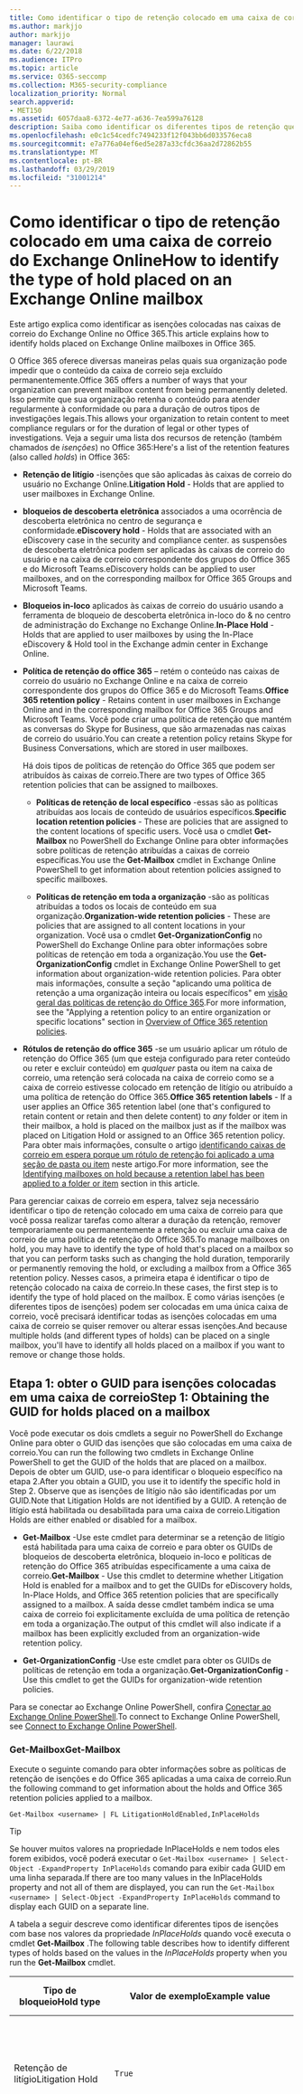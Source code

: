 ```yaml
---
title: Como identificar o tipo de retenção colocado em uma caixa de correio do Exchange Online
ms.author: markjjo
author: markjjo
manager: laurawi
ms.date: 6/22/2018
ms.audience: ITPro
ms.topic: article
ms.service: O365-seccomp
ms.collection: M365-security-compliance
localization_priority: Normal
search.appverid:
- MET150
ms.assetid: 6057daa8-6372-4e77-a636-7ea599a76128
description: Saiba como identificar os diferentes tipos de retenção que podem ser colocados em uma caixa de correio do Office 365. Esses tipos de isenções incluem retenção de litígio, bloqueios de descoberta eletrônica e políticas de retenção do Office 365. Você também pode determinar se um usuário foi excluído de uma política de retenção em toda a organização
ms.openlocfilehash: e0c1c54cedfc7494233f12f043bb6d033576eca8
ms.sourcegitcommit: e7a776a04ef6ed5e287a33cfdc36aa2d72862b55
ms.translationtype: MT
ms.contentlocale: pt-BR
ms.lasthandoff: 03/29/2019
ms.locfileid: "31001214"
---
```

# <a name="how-to-identify-the-type-of-hold-placed-on-an-exchange-online-mailbox"></a><span data-ttu-id="37159-105">Como identificar o tipo de retenção colocado em uma caixa de correio do Exchange Online</span><span class="sxs-lookup"><span data-stu-id="37159-105">How to identify the type of hold placed on an Exchange Online mailbox</span></span>

<span data-ttu-id="37159-106">Este artigo explica como identificar as isenções colocadas nas caixas de correio do Exchange Online no Office 365.</span><span class="sxs-lookup"><span data-stu-id="37159-106">This article explains how to identify holds placed on Exchange Online mailboxes in Office 365.</span></span>

<span data-ttu-id="37159-107">O Office 365 oferece diversas maneiras pelas quais sua organização pode impedir que o conteúdo da caixa de correio seja excluído permanentemente.</span><span class="sxs-lookup"><span data-stu-id="37159-107">Office 365 offers a number of ways that your organization can prevent mailbox content from being permanently deleted.</span></span> <span data-ttu-id="37159-108">Isso permite que sua organização retenha o conteúdo para atender regularmente à conformidade ou para a duração de outros tipos de investigações legais.</span><span class="sxs-lookup"><span data-stu-id="37159-108">This allows your organization to retain content to meet compliance regulars or for the duration of legal or other types of investigations.</span></span> <span data-ttu-id="37159-109">Veja a seguir uma lista dos recursos de retenção (também chamados de *isenções*) no Office 365:</span><span class="sxs-lookup"><span data-stu-id="37159-109">Here's a list of the retention features (also called *holds*) in Office 365:</span></span>

- <span data-ttu-id="37159-110">**Retenção de litígio** -isenções que são aplicadas às caixas de correio do usuário no Exchange Online.</span><span class="sxs-lookup"><span data-stu-id="37159-110">**Litigation Hold** - Holds that are applied to user mailboxes in Exchange Online.</span></span>

- <span data-ttu-id="37159-111">**bloqueios de descoberta eletrônica** associados a uma ocorrência de descoberta eletrônica no centro de segurança e conformidade.</span><span class="sxs-lookup"><span data-stu-id="37159-111">**eDiscovery hold** - Holds that are associated with an eDiscovery case in the security and compliance center.</span></span> <span data-ttu-id="37159-112">as suspensões de descoberta eletrônica podem ser aplicadas às caixas de correio do usuário e na caixa de correio correspondente dos grupos do Office 365 e do Microsoft Teams.</span><span class="sxs-lookup"><span data-stu-id="37159-112">eDiscovery holds can be applied to user mailboxes, and on the corresponding mailbox for Office 365 Groups and Microsoft Teams.</span></span>

- <span data-ttu-id="37159-113">**Bloqueios in-loco** aplicados às caixas de correio do usuário usando a ferramenta de bloqueio de descoberta eletrônica in-loco do & no centro de administração do Exchange no Exchange Online.</span><span class="sxs-lookup"><span data-stu-id="37159-113">**In-Place Hold** - Holds that are applied to user mailboxes by using the In-Place eDiscovery & Hold tool in the Exchange admin center in Exchange Online.</span></span>

- <span data-ttu-id="37159-114">**Política de retenção do office 365** – retém o conteúdo nas caixas de correio do usuário no Exchange Online e na caixa de correio correspondente dos grupos do Office 365 e do Microsoft Teams.</span><span class="sxs-lookup"><span data-stu-id="37159-114">**Office 365 retention policy** - Retains content in user mailboxes in Exchange Online and in the corresponding mailbox for Office 365 Groups and Microsoft Teams.</span></span> <span data-ttu-id="37159-115">Você pode criar uma política de retenção que mantém as conversas do Skype for Business, que são armazenadas nas caixas de correio do usuário.</span><span class="sxs-lookup"><span data-stu-id="37159-115">You can create a retention policy retains Skype for Business Conversations, which are stored in user mailboxes.</span></span>

  <span data-ttu-id="37159-116">Há dois tipos de políticas de retenção do Office 365 que podem ser atribuídos às caixas de correio.</span><span class="sxs-lookup"><span data-stu-id="37159-116">There are two types of Office 365 retention policies that can be assigned to mailboxes.</span></span>

    - <span data-ttu-id="37159-117">**Políticas de retenção de local específico** -essas são as políticas atribuídas aos locais de conteúdo de usuários específicos.</span><span class="sxs-lookup"><span data-stu-id="37159-117">**Specific location retention policies** - These are policies that are assigned to the content locations of specific users.</span></span> <span data-ttu-id="37159-118">Você usa o cmdlet **Get-Mailbox** no PowerShell do Exchange Online para obter informações sobre políticas de retenção atribuídas a caixas de correio específicas.</span><span class="sxs-lookup"><span data-stu-id="37159-118">You use the **Get-Mailbox** cmdlet in Exchange Online PowerShell to get information about retention policies assigned to specific mailboxes.</span></span>

    - <span data-ttu-id="37159-119">**Políticas de retenção em toda a organização** -são as políticas atribuídas a todos os locais de conteúdo em sua organização.</span><span class="sxs-lookup"><span data-stu-id="37159-119">**Organization-wide retention policies** - These are policies that are assigned to all content locations in your organization.</span></span> <span data-ttu-id="37159-120">Você usa o cmdlet **Get-OrganizationConfig** no PowerShell do Exchange Online para obter informações sobre políticas de retenção em toda a organização.</span><span class="sxs-lookup"><span data-stu-id="37159-120">You use the **Get-OrganizationConfig** cmdlet in Exchange Online PowerShell to get information about organization-wide retention policies.</span></span>
  <span data-ttu-id="37159-121">Para obter mais informações, consulte a seção "aplicando uma política de retenção a uma organização inteira ou locais específicos" em [visão geral das políticas de retenção do Office 365](retention-policies.md#applying-a-retention-policy-to-an-entire-organization-or-specific-locations).</span><span class="sxs-lookup"><span data-stu-id="37159-121">For more information, see the "Applying a retention policy to an entire organization or specific locations" section in [Overview of Office 365 retention policies](retention-policies.md#applying-a-retention-policy-to-an-entire-organization-or-specific-locations).</span></span>

- <span data-ttu-id="37159-122">**Rótulos de retenção do office 365** -se um usuário aplicar um rótulo de retenção do Office 365 (um que esteja configurado para reter conteúdo ou reter e excluir conteúdo) em *qualquer* pasta ou item na caixa de correio, uma retenção será colocada na caixa de correio como se a caixa de correio estivesse colocado em retenção de litígio ou atribuído a uma política de retenção do Office 365.</span><span class="sxs-lookup"><span data-stu-id="37159-122">**Office 365 retention labels** - If a user applies an Office 365 retention label (one that's configured to retain content or retain and then delete content) to *any* folder or item in their mailbox, a hold is placed on the mailbox just as if the mailbox was placed on Litigation Hold or assigned to an Office 365 retention policy.</span></span> <span data-ttu-id="37159-123">Para obter mais informações, consulte o artigo [identificando caixas de correio em espera porque um rótulo de retenção foi aplicado a uma seção de pasta ou item](#identifying-mailboxes-on-hold-because-a-retention-label-has-been-applied-to-a-folder-or-item) neste artigo.</span><span class="sxs-lookup"><span data-stu-id="37159-123">For more information, see the [Identifying mailboxes on hold because a retention label has been applied to a folder or item](#identifying-mailboxes-on-hold-because-a-retention-label-has-been-applied-to-a-folder-or-item) section in this article.</span></span>

<span data-ttu-id="37159-124">Para gerenciar caixas de correio em espera, talvez seja necessário identificar o tipo de retenção colocado em uma caixa de correio para que você possa realizar tarefas como alterar a duração da retenção, remover temporariamente ou permanentemente a retenção ou excluir uma caixa de correio de uma política de retenção do Office 365.</span><span class="sxs-lookup"><span data-stu-id="37159-124">To manage mailboxes on hold, you may have to identify the type of hold that's placed on a mailbox so that you can perform tasks such as changing the hold duration, temporarily or permanently removing the hold, or excluding a mailbox from a Office 365 retention policy.</span></span> <span data-ttu-id="37159-125">Nesses casos, a primeira etapa é identificar o tipo de retenção colocado na caixa de correio.</span><span class="sxs-lookup"><span data-stu-id="37159-125">In these cases, the first step is to identify the type of hold placed on the mailbox.</span></span> <span data-ttu-id="37159-126">E como várias isenções (e diferentes tipos de isenções) podem ser colocadas em uma única caixa de correio, você precisará identificar todas as isenções colocadas em uma caixa de correio se quiser remover ou alterar essas isenções.</span><span class="sxs-lookup"><span data-stu-id="37159-126">And because multiple holds (and different types of holds) can be placed on a single mailbox, you'll have to identify all holds placed on a mailbox if you want to remove or change those holds.</span></span>

## <a name="step-1-obtaining-the-guid-for-holds-placed-on-a-mailbox"></a><span data-ttu-id="37159-127">Etapa 1: obter o GUID para isenções colocadas em uma caixa de correio</span><span class="sxs-lookup"><span data-stu-id="37159-127">Step 1: Obtaining the GUID for holds placed on a mailbox</span></span>

<span data-ttu-id="37159-128">Você pode executar os dois cmdlets a seguir no PowerShell do Exchange Online para obter o GUID das isenções que são colocadas em uma caixa de correio.</span><span class="sxs-lookup"><span data-stu-id="37159-128">You can run the following two cmdlets in Exchange Online PowerShell to get the GUID of the holds that are placed on a mailbox.</span></span> <span data-ttu-id="37159-129">Depois de obter um GUID, use-o para identificar o bloqueio específico na etapa 2.</span><span class="sxs-lookup"><span data-stu-id="37159-129">After you obtain a GUID, you use it to identify the specific hold in Step 2.</span></span> <span data-ttu-id="37159-130">Observe que as isenções de litígio não são identificadas por um GUID.</span><span class="sxs-lookup"><span data-stu-id="37159-130">Note that Litigation Holds are not identified by a GUID.</span></span> <span data-ttu-id="37159-131">A retenção de litígio está habilitada ou desabilitada para uma caixa de correio.</span><span class="sxs-lookup"><span data-stu-id="37159-131">Litigation Holds are either enabled or disabled for a mailbox.</span></span>

- <span data-ttu-id="37159-132">**Get-Mailbox** -Use este cmdlet para determinar se a retenção de litígio está habilitada para uma caixa de correio e para obter os GUIDs de bloqueios de descoberta eletrônica, bloqueio in-loco e políticas de retenção do Office 365 atribuídas especificamente a uma caixa de correio.</span><span class="sxs-lookup"><span data-stu-id="37159-132">**Get-Mailbox** - Use this cmdlet to determine whether Litigation Hold is enabled for a mailbox and to get the GUIDs for eDiscovery holds, In-Place Holds, and Office 365 retention policies that are specifically assigned to a mailbox.</span></span> <span data-ttu-id="37159-133">A saída desse cmdlet também indica se uma caixa de correio foi explicitamente excluída de uma política de retenção em toda a organização.</span><span class="sxs-lookup"><span data-stu-id="37159-133">The output of this cmdlet will also indicate if a mailbox has been explicitly excluded from an organization-wide retention policy.</span></span>

- <span data-ttu-id="37159-134">**Get-OrganizationConfig** -Use este cmdlet para obter os GUIDs de políticas de retenção em toda a organização.</span><span class="sxs-lookup"><span data-stu-id="37159-134">**Get-OrganizationConfig** - Use this cmdlet to get the GUIDs for organization-wide retention policies.</span></span>

<span data-ttu-id="37159-135">Para se conectar ao Exchange Online PowerShell, confira [Conectar ao Exchange Online PowerShell](https://docs.microsoft.com/powershell/exchange/exchange-online/connect-to-exchange-online-powershell/connect-to-exchange-online-powershell?view=exchange-ps).</span><span class="sxs-lookup"><span data-stu-id="37159-135">To connect to Exchange Online PowerShell, see [Connect to Exchange Online PowerShell](https://docs.microsoft.com/powershell/exchange/exchange-online/connect-to-exchange-online-powershell/connect-to-exchange-online-powershell?view=exchange-ps).</span></span>

### <a name="get-mailbox"></a><span data-ttu-id="37159-136">Get-Mailbox</span><span class="sxs-lookup"><span data-stu-id="37159-136">Get-Mailbox</span></span>

<span data-ttu-id="37159-137">Execute o seguinte comando para obter informações sobre as políticas de retenção de isenções e do Office 365 aplicadas a uma caixa de correio.</span><span class="sxs-lookup"><span data-stu-id="37159-137">Run the following command to get information about the holds and Office 365 retention policies applied to a mailbox.</span></span>

```
Get-Mailbox <username> | FL LitigationHoldEnabled,InPlaceHolds
```

> [!TIP]
> <span data-ttu-id="37159-138">Se houver muitos valores na propriedade InPlaceHolds e nem todos eles forem exibidos, você poderá executar o `Get-Mailbox <username> | Select-Object -ExpandProperty InPlaceHolds` comando para exibir cada GUID em uma linha separada.</span><span class="sxs-lookup"><span data-stu-id="37159-138">If there are too many values in the InPlaceHolds property and not all of them are displayed, you can run the `Get-Mailbox <username> | Select-Object -ExpandProperty InPlaceHolds` command to display each GUID on a separate line.</span></span>

<span data-ttu-id="37159-139">A tabela a seguir descreve como identificar diferentes tipos de isenções com base nos valores da propriedade *InPlaceHolds* quando você executa o cmdlet **Get-Mailbox** .</span><span class="sxs-lookup"><span data-stu-id="37159-139">The following table describes how to identify different types of holds based on the values in the *InPlaceHolds* property when you run the **Get-Mailbox** cmdlet.</span></span>


|<span data-ttu-id="37159-140">Tipo de bloqueio</span><span class="sxs-lookup"><span data-stu-id="37159-140">Hold type</span></span>  |<span data-ttu-id="37159-141">Valor de exemplo</span><span class="sxs-lookup"><span data-stu-id="37159-141">Example value</span></span>  |<span data-ttu-id="37159-142">Como identificar a isenção</span><span class="sxs-lookup"><span data-stu-id="37159-142">How to identify the hold</span></span>  |
|---------|---------|---------|
|<span data-ttu-id="37159-143">Retenção de litígio</span><span class="sxs-lookup"><span data-stu-id="37159-143">Litigation Hold</span></span>     |    `True`     |     <span data-ttu-id="37159-144">A retenção de litígio está habilitada para uma caixa \*\* de correio se a propriedade `True`LitigationHoldEnabled estiver definida como.</span><span class="sxs-lookup"><span data-stu-id="37159-144">Litigation Hold is enabled for a mailbox if the *LitigationHoldEnabled* property is set to `True`.</span></span>    |
|<span data-ttu-id="37159-145">retenção de descoberta eletrônica</span><span class="sxs-lookup"><span data-stu-id="37159-145">eDiscovery hold</span></span>     |  `UniH7d895d48-7e23-4a8d-8346-533c3beac15d`       |   <span data-ttu-id="37159-146">A *Propriedade InPlaceHolds* contém o GUID de qualquer isenção associada a uma ocorrência de descoberta eletrônica no centro de conformidade e segurança.</span><span class="sxs-lookup"><span data-stu-id="37159-146">The *InPlaceHolds property* contains the GUID of any hold associated with an eDiscovery case in the security and compliance center.</span></span> <span data-ttu-id="37159-147">É possível dizer que esse é um bloqueio de descoberta eletrônica porque o GUID `UniH` começa com o prefixo (que denota uma retenção unificada).</span><span class="sxs-lookup"><span data-stu-id="37159-147">You can tell this is an eDiscovery hold because the GUID starts with the `UniH` prefix (which denotes a Unified Hold).</span></span>      |
|<span data-ttu-id="37159-148">Bloqueio In-loco</span><span class="sxs-lookup"><span data-stu-id="37159-148">In-Place Hold</span></span>     |     `c0ba3ce811b6432a8751430937152491` <br/> <span data-ttu-id="37159-149">ou</span><span class="sxs-lookup"><span data-stu-id="37159-149">or</span></span> <br/> `cld9c0a984ca74b457fbe4504bf7d3e00de`  |     <span data-ttu-id="37159-150">A propriedade *InPlaceHolds* contém o GUID do bloqueio in-loco colocado na caixa de correio.</span><span class="sxs-lookup"><span data-stu-id="37159-150">The *InPlaceHolds* property contains the GUID of the In-Place Hold that's placed on the mailbox.</span></span> <span data-ttu-id="37159-151">Você pode dizer que isso é um bloqueio in-loco, pois o GUID não começa com um prefixo ou começa com o `cld` prefixo.</span><span class="sxs-lookup"><span data-stu-id="37159-151">You can tell this is an In-Place Hold because the GUID either doesn't start with a prefix or it starts with the `cld` prefix.</span></span>     |
|<span data-ttu-id="37159-152">Política de retenção do Office 365 aplicada especificamente à caixa de correio</span><span class="sxs-lookup"><span data-stu-id="37159-152">Office 365 retention policy specifically applied to the mailbox</span></span>     |    `mbxcdbbb86ce60342489bff371876e7f224:1` <br/> <span data-ttu-id="37159-153">ou</span><span class="sxs-lookup"><span data-stu-id="37159-153">or</span></span> <br/> `skp127d7cf1076947929bf136b7a2a8c36f:3`     |     <span data-ttu-id="37159-154">A propriedade InPlaceHolds contém GUIDs de qualquer política de retenção de local específica que é aplicada à caixa de correio.</span><span class="sxs-lookup"><span data-stu-id="37159-154">The InPlaceHolds property contains GUIDs of any specific location retention policy that's applied to the mailbox.</span></span> <span data-ttu-id="37159-155">Você pode identificar as políticas de retenção porque o GUID começa `mbx` com o `skp` ou o prefixo.</span><span class="sxs-lookup"><span data-stu-id="37159-155">You can identify retention policies because the GUID starts with the `mbx` or the `skp` prefix.</span></span> <span data-ttu-id="37159-156">O `skp` prefixo indica que a política de retenção é aplicada às conversas do Skype for Business na caixa de correio do usuário.</span><span class="sxs-lookup"><span data-stu-id="37159-156">The `skp` prefix indicates that the retention policy is applied to Skype for Business conversations in the user's mailbox.</span></span>    |
|<span data-ttu-id="37159-157">Excluído de uma política de retenção do Office 365 em toda a organização</span><span class="sxs-lookup"><span data-stu-id="37159-157">Excluded from an organization-wide Office 365 retention policy</span></span>     |   `-mbxe9b52bf7ab3b46a286308ecb29624696`      |     <span data-ttu-id="37159-158">Se uma caixa de correio for excluída de uma política de retenção do Office 365 em toda a organização, o GUID da política de retenção para a qual a caixa de correio é excluída `-mbx` é exibida na propriedade InPlaceHolds e é identificado pelo prefixo.</span><span class="sxs-lookup"><span data-stu-id="37159-158">If a mailbox is excluded from an organization-wide Office 365 retention policy, the GUID for the retention policy the mailbox is excluded from is displayed in the InPlaceHolds property and is identified by the `-mbx` prefix.</span></span>    |

### <a name="get-organizationconfig"></a><span data-ttu-id="37159-159">Get-OrganizationConfig</span><span class="sxs-lookup"><span data-stu-id="37159-159">Get-OrganizationConfig</span></span>
<span data-ttu-id="37159-160">Se a propriedade *InPlaceHolds* estiver vazia quando você executar o cmdlet **Get-Mailbox** , ainda poderá haver uma ou mais políticas de retenção do Office 365 em toda a organização aplicadas à caixa de correio.</span><span class="sxs-lookup"><span data-stu-id="37159-160">If the *InPlaceHolds* property is empty when you run the **Get-Mailbox** cmdlet, there still may be one or more organization-wide Office 365 retention policies applied to the mailbox.</span></span> <span data-ttu-id="37159-161">Execute o seguinte comando no PowerShell do Exchange Online para obter uma lista de GUIDs para as políticas de retenção do Office 365 em toda a organização.</span><span class="sxs-lookup"><span data-stu-id="37159-161">Run the following command in Exchange Online PowerShell to get a list of GUIDs for organization-wide Office 365 retention policies.</span></span>

```
Get-OrganizationConfig | FL InPlaceHolds
```

> [!TIP]
> <span data-ttu-id="37159-162">Se houver muitos valores na propriedade InPlaceHolds e nem todos eles forem exibidos, você poderá executar o `Get-OrganizationConfig | Select-Object -ExpandProperty InPlaceHolds` comando para exibir cada GUID em uma linha separada.</span><span class="sxs-lookup"><span data-stu-id="37159-162">If there are too many values in the InPlaceHolds property and not all of them are displayed, you can run the `Get-OrganizationConfig | Select-Object -ExpandProperty InPlaceHolds` command to display each GUID on a separate line.</span></span>

<span data-ttu-id="37159-163">A tabela a seguir descreve os diferentes tipos de bloqueios de toda a organização e como identificar cada tipo com base nos GUIDs contidos na propriedade *InPlaceHolds* quando você executa o cmdlet **Get-OrganizationConfig** .</span><span class="sxs-lookup"><span data-stu-id="37159-163">The following table describes the different types of organization-wide holds and how to identify each type based on the GUIDs contained in *InPlaceHolds* property when you run the **Get-OrganizationConfig** cmdlet.</span></span>


|<span data-ttu-id="37159-164">Tipo de bloqueio</span><span class="sxs-lookup"><span data-stu-id="37159-164">Hold type</span></span>  |<span data-ttu-id="37159-165">Valor de exemplo</span><span class="sxs-lookup"><span data-stu-id="37159-165">Example value</span></span>  |<span data-ttu-id="37159-166">Descrição</span><span class="sxs-lookup"><span data-stu-id="37159-166">Description</span></span>  |
|---------|---------|---------|
|<span data-ttu-id="37159-167">Políticas de retenção do Office 365 aplicadas a caixas de correio do Exchange, pastas públicas do Exchange e chats do Microsoft Teams</span><span class="sxs-lookup"><span data-stu-id="37159-167">Office 365 retention policies applied to Exchange mailboxes, Exchange public folders, and Teams chats</span></span>    |      `mbx7cfb30345d454ac0a989ab3041051209:2`   |   <span data-ttu-id="37159-168">Políticas de retenção em toda a organização aplicadas às caixas de correio do Exchange, pastas públicas do Exchange e chats do 1xN no Microsoft Teams são identificadas `mbx` por GUIDs que começam com o prefixo.</span><span class="sxs-lookup"><span data-stu-id="37159-168">Organization-wide retention policies applied to Exchange mailboxes, Exchange public folders, and 1xN chats in Microsoft Teams are identified by GUIDs that start with the `mbx` prefix.</span></span> <span data-ttu-id="37159-169">Observe que os chat do 1xN são armazenados na caixa de correio dos participantes individuais do chat.</span><span class="sxs-lookup"><span data-stu-id="37159-169">Note that 1xN chats are stored in the mailbox of the individual chat participants.</span></span>      |
|<span data-ttu-id="37159-170">Política de retenção do Office 365 aplicada a grupos do Office 365 e mensagens de canal do teams</span><span class="sxs-lookup"><span data-stu-id="37159-170">Office 365 retention policy applied to Office 365 Groups and Teams channel messages</span></span>     |   `grp1a0a132ee8944501a4bb6a452ec31171:3`      |    <span data-ttu-id="37159-171">Políticas de retenção em toda a organização aplicadas a grupos do Office 365 e mensagens de canal no Microsoft Teams são identificadas por `grp` GUIDs que começam com o prefixo.</span><span class="sxs-lookup"><span data-stu-id="37159-171">Organization-wide retention policies applied to Office 365 groups and channel messages in Microsoft Teams are identified by GUIDs that start with the `grp` prefix.</span></span> <span data-ttu-id="37159-172">Observe que as mensagens do canal são armazenadas na caixa de correio de grupo associada a uma equipe da Microsoft.</span><span class="sxs-lookup"><span data-stu-id="37159-172">Note that channel messages are stored in the group mailbox that is associated with a Microsoft Team.</span></span>     |

<span data-ttu-id="37159-173">Para obter mais políticas de retenção de informações aplicadas ao Microsoft Teams, consulte a seção "local da equipe" [visão geral das políticas de retenção](retention-policies.md#applying-a-retention-policy-to-an-entire-organization-or-specific-locations).</span><span class="sxs-lookup"><span data-stu-id="37159-173">For more information retention policies applied to Microsoft Teams, see the "Teams location" section [Overview of retention policies](retention-policies.md#applying-a-retention-policy-to-an-entire-organization-or-specific-locations).</span></span>

### <a name="understanding-the-format-of-the-inplaceholds-value-for-retention-policies"></a><span data-ttu-id="37159-174">Noções básicas sobre o formato do valor InPlaceHolds para políticas de retenção</span><span class="sxs-lookup"><span data-stu-id="37159-174">Understanding the format of the InPlaceHolds value for retention policies</span></span>

<span data-ttu-id="37159-175">Além do prefixo (MBX, SKP ou GRP) que identifica um item na propriedade InPlaceHolds como uma política de retenção do Office 365, o valor também contém um sufixo que identifica o tipo de ação de retenção que é configurado para a política.</span><span class="sxs-lookup"><span data-stu-id="37159-175">In addition to the prefix (mbx, skp, or grp) that identifies an item in the InPlaceHolds property as an Office 365 retention policy, the value also contains a suffix that identifies the type of retention action that's configured for the policy.</span></span> <span data-ttu-id="37159-176">Por exemplo, o sufixo de ação é realçado em negrito nos seguintes exemplos:</span><span class="sxs-lookup"><span data-stu-id="37159-176">For example, the action suffix is highlighted in bold type in the following examples:</span></span>

   <span data-ttu-id="37159-177">`skp127d7cf1076947929bf136b7a2a8c36f`**: 1**</span><span class="sxs-lookup"><span data-stu-id="37159-177">`skp127d7cf1076947929bf136b7a2a8c36f`**:1**</span></span>

   <span data-ttu-id="37159-178">`mbx7cfb30345d454ac0a989ab3041051209`**: 2**</span><span class="sxs-lookup"><span data-stu-id="37159-178">`mbx7cfb30345d454ac0a989ab3041051209`**:2**</span></span>

   <span data-ttu-id="37159-179">`grp1a0a132ee8944501a4bb6a452ec31171`**: 3**</span><span class="sxs-lookup"><span data-stu-id="37159-179">`grp1a0a132ee8944501a4bb6a452ec31171`**:3**</span></span>

<span data-ttu-id="37159-180">A tabela a seguir define as três ações de retenção possíveis:</span><span class="sxs-lookup"><span data-stu-id="37159-180">The following table defines the three possible retention actions:</span></span>

|<span data-ttu-id="37159-181">Valor</span><span class="sxs-lookup"><span data-stu-id="37159-181">Value</span></span>  |<span data-ttu-id="37159-182">Descrição</span><span class="sxs-lookup"><span data-stu-id="37159-182">Description</span></span>  |
|---------|---------|
|<span data-ttu-id="37159-183">**1**</span><span class="sxs-lookup"><span data-stu-id="37159-183">**1**</span></span>     | <span data-ttu-id="37159-184">Indica que a política de retenção está configurada para excluir itens; a política não retém itens.</span><span class="sxs-lookup"><span data-stu-id="37159-184">Indicates the retention policy is configured to delete items; the policy doesn't retain items.</span></span>        |
|<span data-ttu-id="37159-185">**duas**</span><span class="sxs-lookup"><span data-stu-id="37159-185">**2**</span></span>    |    <span data-ttu-id="37159-186">Indica que a política de retenção está configurada para reter itens; a política não excluirá itens depois que o período de retenção expirar.</span><span class="sxs-lookup"><span data-stu-id="37159-186">Indicates the retention policy is configured to hold items; the policy doesn't delete items after the retention period expires.</span></span>     |
|<span data-ttu-id="37159-187">**3D**</span><span class="sxs-lookup"><span data-stu-id="37159-187">**3**</span></span>     |   <span data-ttu-id="37159-188">Indica que a política de retenção está configurada para reter itens e excluí-los depois que o período de retenção expira.</span><span class="sxs-lookup"><span data-stu-id="37159-188">Indicates the retention policy is configured to hold items and then delete them after the retention period expires.</span></span>      |

<span data-ttu-id="37159-189">Para obter mais informações sobre ações de retenção, consulte a seção "retendo conteúdo por um período específico de tempo" em [visão geral das políticas de retenção](retention-policies.md#retaining-content-for-a-specific-period-of-time).</span><span class="sxs-lookup"><span data-stu-id="37159-189">For more information about retention actions, see the "Retaining content for a specific period of time" section in [Overview of retention policies](retention-policies.md#retaining-content-for-a-specific-period-of-time).</span></span>
   
## <a name="step-2-using-the-guid-to-identify-the-hold"></a><span data-ttu-id="37159-190">Etapa 2: usar o GUID para identificar a retenção</span><span class="sxs-lookup"><span data-stu-id="37159-190">Step 2: Using the GUID to identify the hold</span></span>

<span data-ttu-id="37159-191">Depois de obter o GUID de uma retenção aplicada a uma caixa de correio, a próxima etapa é usar esse GUID para identificar a isenção.</span><span class="sxs-lookup"><span data-stu-id="37159-191">After you obtain the GUID for a hold that is applied to a mailbox, the next step is to use that GUID to identify the hold.</span></span> <span data-ttu-id="37159-192">As seções a seguir mostram como identificar o nome da retenção (e outras informações) usando o GUID de retenção.</span><span class="sxs-lookup"><span data-stu-id="37159-192">The following sections show how to identify the name of the hold (and other information) by using the hold GUID.</span></span>

### <a name="ediscovery-holds"></a><span data-ttu-id="37159-193">bloqueios de descoberta eletrônica</span><span class="sxs-lookup"><span data-stu-id="37159-193">eDiscovery holds</span></span>

<span data-ttu-id="37159-194">Execute os seguintes comandos no Security & Compliance Center PowerShell para identificar uma retenção de descoberta eletrônica aplicada à caixa de correio.</span><span class="sxs-lookup"><span data-stu-id="37159-194">Run the following commands in Security & Compliance Center PowerShell to identify an eDiscovery hold that's applied to the mailbox.</span></span> <span data-ttu-id="37159-195">Use o GUID (não incluindo o prefixo UniH) para o bloqueio de descoberta eletrônica que você identificou na etapa 1.</span><span class="sxs-lookup"><span data-stu-id="37159-195">Use the GUID (not including the UniH prefix) for the eDiscovery hold that you identified in Step 1.</span></span> <span data-ttu-id="37159-196">O primeiro comando cria uma variável que contém informações sobre a retenção; Essa variável é usada em outros comandos.</span><span class="sxs-lookup"><span data-stu-id="37159-196">The first command creates a variable that contains information about the hold; this variable is used in the other commands.</span></span> <span data-ttu-id="37159-197">O segundo comando exibe o nome da ocorrência de descoberta eletrônica à qual a retenção está associada.</span><span class="sxs-lookup"><span data-stu-id="37159-197">The second command displays the name of the eDiscovery case the hold is associated with.</span></span> <span data-ttu-id="37159-198">O terceiro comando exibe o nome da retenção e uma lista das caixas de correio às quais o bloqueio se aplica.</span><span class="sxs-lookup"><span data-stu-id="37159-198">The third command displays the name of the hold and a list of the mailboxes the hold applies to.</span></span>

```
$CaseHold = Get-CaseHoldPolicy <hold GUID without prefix>
```

```
Get-ComplianceCase $CaseHold.CaseId | FL Name
```

```
$CaseHold | FL Name,ExchangeLocation
```

<span data-ttu-id="37159-199">Para conectar-se ao PowerShell do centro de conformidade do & de segurança, confira [Connect to Security _AMP_ Compliance Center PowerShell](https://docs.microsoft.com/powershell/exchange/office-365-scc/connect-to-scc-powershell/connect-to-scc-powershell?view=exchange-ps).</span><span class="sxs-lookup"><span data-stu-id="37159-199">To connect to Security & Compliance Center PowerShell, see  [Connect to Security & Compliance Center PowerShell](https://docs.microsoft.com/powershell/exchange/office-365-scc/connect-to-scc-powershell/connect-to-scc-powershell?view=exchange-ps).</span></span>

### <a name="in-place-holds"></a><span data-ttu-id="37159-200">Bloqueio in-loco</span><span class="sxs-lookup"><span data-stu-id="37159-200">In-Place Holds</span></span>

<span data-ttu-id="37159-201">Execute o seguinte comando no PowerShell do Exchange Online para identificar o bloqueio in-loco aplicado à caixa de correio.</span><span class="sxs-lookup"><span data-stu-id="37159-201">Run the following command in Exchange Online PowerShell to identify the In-Place Hold that's applied to the mailbox.</span></span> <span data-ttu-id="37159-202">Use o GUID do bloqueio in-loco identificado na etapa 1.</span><span class="sxs-lookup"><span data-stu-id="37159-202">Use the GUID for the In-Place Hold that you identified in Step 1.</span></span> <span data-ttu-id="37159-203">O comando exibe o nome da retenção e uma lista das caixas de correio às quais o bloqueio se aplica.</span><span class="sxs-lookup"><span data-stu-id="37159-203">The command displays the name of the hold and a list of the mailboxes the hold applies to.</span></span>

```
Get-MailboxSearch -InPlaceHoldIdentity <hold GUID> | FL Name,SourceMailboxes
```
<span data-ttu-id="37159-204">Observe que, se o GUID do bloqueio in-loco começar com o `cld` prefixo, certifique-se de incluir o prefixo ao executar o comando anterior.</span><span class="sxs-lookup"><span data-stu-id="37159-204">Note that if the GUID for the In-Place Hold starts with the `cld` prefix, be sure to include the prefix when running the previous command.</span></span>

### <a name="office-365-retention-policies"></a><span data-ttu-id="37159-205">Políticas de retenção do Office 365</span><span class="sxs-lookup"><span data-stu-id="37159-205">Office 365 retention policies</span></span>

<span data-ttu-id="37159-206">Execute o seguinte comando no & de segurança do centro de conformidade do Microsoft PowerShell para identificar a política de retenção do Office 365 (local de toda a organização ou específica) que é aplicada à caixa de correio.</span><span class="sxs-lookup"><span data-stu-id="37159-206">Run the following command in Security & Compliance Center PowerShell to identity the Office 365 retention policy (organization-wide or specific location) that's applied to the mailbox.</span></span> <span data-ttu-id="37159-207">Use o GUID (sem incluir o prefixo MBX, SKP ou GRP ou o sufixo de ação) identificado na etapa 1.</span><span class="sxs-lookup"><span data-stu-id="37159-207">Use the GUID (not including the mbx, skp, or grp prefix or the action suffix) that you identified in Step 1.</span></span>

```
Get-RetentionCompliancePolicy <hold GUID without prefix or suffix> -DistributionDetail  | FL Name,*Location
```

## <a name="identifying-mailboxes-on-hold-because-a-retention-label-has-been-applied-to-a-folder-or-item"></a><span data-ttu-id="37159-208">Identificando caixas de correio em espera porque um rótulo de retenção foi aplicado a uma pasta ou item</span><span class="sxs-lookup"><span data-stu-id="37159-208">Identifying mailboxes on hold because a retention label has been applied to a folder or item</span></span>

<span data-ttu-id="37159-209">Sempre que um usuário aplica um rótulo de retenção que é configurado para reter conteúdo ou reter e, em seguida, excluir conteúdo para qualquer pasta ou item em suas caixas de correio, a propriedade de caixa de correio *ComplianceTagHoldApplied* é definida como **true**.</span><span class="sxs-lookup"><span data-stu-id="37159-209">Whenever a user applies a retention label that's configured to retain content or retain and then delete content to any folder or item in their mailbox, the *ComplianceTagHoldApplied* mailbox property is set to **True**.</span></span> <span data-ttu-id="37159-210">Quando isso acontece, a caixa de correio é considerada em espera, assim como se foi feita em retenção de litígio ou atribuída a uma política de retenção do Office 365.</span><span class="sxs-lookup"><span data-stu-id="37159-210">When this happens, the mailbox is considered to be on hold, just as if it was placed on Litigation Hold or assigned to an Office 365 retention policy.</span></span> <span data-ttu-id="37159-211">Quando a propriedade *ComplianceTagHoldApplied* é definida como **true**, as seguintes coisas podem ocorrer:</span><span class="sxs-lookup"><span data-stu-id="37159-211">When the *ComplianceTagHoldApplied* property is set to **True**, the following things may occur:</span></span>

- <span data-ttu-id="37159-212">Se a caixa de correio ou a conta de usuário do Office 365 do usuário for excluída, a caixa de correio se tornará uma [caixa de correio inativa](inactive-mailboxes-in-office-365.md).</span><span class="sxs-lookup"><span data-stu-id="37159-212">If the mailbox or the user's Office 365 user account is deleted, the mailbox becomes an [inactive mailbox](inactive-mailboxes-in-office-365.md).</span></span>
- <span data-ttu-id="37159-213">Você não poderá desabilitar a caixa de correio (a caixa de correio principal ou a caixa de correio de arquivo morto, se ela estiver habilitada).</span><span class="sxs-lookup"><span data-stu-id="37159-213">You won't be able to disable the mailbox (either the primary mailbox or the archive mailbox, if it's enabled).</span></span>
- <span data-ttu-id="37159-214">Os itens na caixa de correio podem ser mantidos mais tempo do que o esperado.</span><span class="sxs-lookup"><span data-stu-id="37159-214">Items in the mailbox may be retained longer than expected.</span></span> <span data-ttu-id="37159-215">Isso ocorre porque a caixa de correio está em espera e, portanto, nenhum item será excluído permanentemente (limpo).</span><span class="sxs-lookup"><span data-stu-id="37159-215">This is because the mailbox is on hold and therefore no items will be permanently deleted (purged).</span></span>

<span data-ttu-id="37159-216">Para exibir o valor da propriedade *ComplianceTagHoldApplied* , execute o seguinte comando no PowerShell do Exchange Online:</span><span class="sxs-lookup"><span data-stu-id="37159-216">To view the value of the *ComplianceTagHoldApplied* property, run the following command in Exchange Online PowerShell:</span></span>

```
Get-Mailbox <username> |FL ComplianceTagHoldApplied
```

<span data-ttu-id="37159-217">Para obter mais informações sobre rótulos de retenção, consulte [visão geral dos rótulos de retenção do Office 365](labels.md).</span><span class="sxs-lookup"><span data-stu-id="37159-217">For more information about retention labels, see [Overview of Office 365 retention labels](labels.md).</span></span>

## <a name="managing-mailboxes-on-delay-hold"></a><span data-ttu-id="37159-218">Gerenciando caixas de correio em espera de atraso</span><span class="sxs-lookup"><span data-stu-id="37159-218">Managing mailboxes on delay hold</span></span>

<span data-ttu-id="37159-219">Após qualquer tipo de retenção ser removido de uma caixa de correio, o valor da propriedade de caixa de correio *DelayHoldApplied* é definido como **true**.</span><span class="sxs-lookup"><span data-stu-id="37159-219">After any type of hold is removed from a mailbox, the value of the *DelayHoldApplied* mailbox property is set to **True**.</span></span> <span data-ttu-id="37159-220">Isso ocorre na próxima vez que o assistente de pasta gerenciada processa a caixa de correio e detecta que uma retenção foi removida.</span><span class="sxs-lookup"><span data-stu-id="37159-220">This occurs the next time the Managed Folder Assistant processes the mailbox and detects that a hold has been removed.</span></span> <span data-ttu-id="37159-221">Isso é chamado de espera de *atraso* e significa que a remoção real da retenção está atrasada por 30 dias para evitar que os dados sejam excluídos permanentemente (removidos) da caixa de correio.</span><span class="sxs-lookup"><span data-stu-id="37159-221">This is called a *delay hold* and means that the actual removal of the hold is delayed for 30 days to prevent data from being permanently deleted (purged) from the mailbox.</span></span> <span data-ttu-id="37159-222">Isso dá aos administradores uma oportunidade de Pesquisar ou recuperar itens de caixa de correio que serão removidos após a retenção ser realmente removida.</span><span class="sxs-lookup"><span data-stu-id="37159-222">This gives admins an opportunity to search for or recover mailbox items that will be purged after the hold is actually removed.</span></span> <span data-ttu-id="37159-223">Quando um atraso de espera é colocado na caixa de correio, a caixa de correio ainda é considerada em espera por uma duração ilimitada, como se a caixa de correio estivesse em retenção de litígio.</span><span class="sxs-lookup"><span data-stu-id="37159-223">When a delay hold is placed on the mailbox, the mailbox is still considered to be on hold for an unlimited duration, as if the mailbox was on Litigation Hold.</span></span> <span data-ttu-id="37159-224">Após 30 dias, o atraso esperado expira e o Office 365 tentará automaticamente remover o atraso de espera (definindo a propriedade *DelayHoldApplied* como **false**) para que a retenção seja realmente removida.</span><span class="sxs-lookup"><span data-stu-id="37159-224">After 30 days, the delay hold expires, and Office 365 will automatically attempt to remove the delay hold (by setting the *DelayHoldApplied* property to **False**) so that the hold will be actually removed.</span></span> <span data-ttu-id="37159-225">Após a propriedade *DelayHoldApplied* como **false**, os itens marcados para remoção serão removidos na próxima vez que a caixa de correio for processada pelo assistente de pasta gerenciada.</span><span class="sxs-lookup"><span data-stu-id="37159-225">After the *DelayHoldApplied* property to **False**, items that are marked for removal will be purged the next time the mailbox is processed by the Managed Folder Assistant.</span></span>

<span data-ttu-id="37159-226">Para exibir o valor da propriedade *DelayHoldApplied* de uma caixa de correio, execute o seguinte comando no PowerShell do Exchange Online.</span><span class="sxs-lookup"><span data-stu-id="37159-226">To view the value for the *DelayHoldApplied* property for a mailbox, run the following command in Exchange Online PowerShell.</span></span>

```
Get-Mailbox <username> | FL DelayHoldApplied
```

<span data-ttu-id="37159-227">Para remover o atraso antes da expiração, você pode executar o seguinte comando no PowerShell do Exchange Online:</span><span class="sxs-lookup"><span data-stu-id="37159-227">To remove the delay hold before it expires, you can run the following command in Exchange Online PowerShell:</span></span> 
 
```
Set-Mailbox <username> -RemoveDelayHoldApplied
```
<span data-ttu-id="37159-228">Observe que você deve receber a função de retenção legal no Exchange Online para usar o parâmetro *RemoveDelayHoldApplied*</span><span class="sxs-lookup"><span data-stu-id="37159-228">Note that you must be assigned the Legal Hold role in Exchange Online to use the *RemoveDelayHoldApplied* parameter</span></span> 

<span data-ttu-id="37159-229">Para remover o atraso de espera em uma caixa de correio inativa, execute o seguinte comando no PowerShell do Exchange Online:</span><span class="sxs-lookup"><span data-stu-id="37159-229">To remove the delay hold on an inactive mailbox, run the following command in Exchange Online PowerShell:</span></span>

```
Set-Mailbox <DN or Exchange GUID> -InactiveMailbox -RemoveDelayHoldApplied
```

> [!TIP]
> <span data-ttu-id="37159-230">A melhor maneira de especificar uma caixa de correio inativa no comando anterior é usar seu nome distinto ou valor de GUID do Exchange.</span><span class="sxs-lookup"><span data-stu-id="37159-230">The best way to specify an inactive mailbox in the previous command is to use its Distinguished Name or Exchange GUID value.</span></span> <span data-ttu-id="37159-231">O uso de um desses valores ajuda a evitar a especificação acidental da caixa de correio errada.</span><span class="sxs-lookup"><span data-stu-id="37159-231">Using one of these values helps prevent accidentally specifying the wrong mailbox.</span></span> 

## <a name="next-steps"></a><span data-ttu-id="37159-232">Próximas etapas</span><span class="sxs-lookup"><span data-stu-id="37159-232">Next steps</span></span>

<span data-ttu-id="37159-233">Após identificar as isenções aplicadas a uma caixa de correio, você pode executar tarefas como alterar a duração da retenção, remover temporariamente ou permanentemente a retenção ou, no caso das políticas de retenção do Office 365, excluindo uma caixa de correio inativa da política.</span><span class="sxs-lookup"><span data-stu-id="37159-233">After you identify the holds that are applied to a mailbox, you can perform tasks such as changing the duration of the hold, temporarily or permanently removing the hold, or in the case of Office 365 retention policies, excluding an inactive mailbox from the policy.</span></span> <span data-ttu-id="37159-234">Para obter mais informações sobre a execução de tarefas relacionadas a isenções, consulte um dos seguintes tópicos:</span><span class="sxs-lookup"><span data-stu-id="37159-234">For more information about performing tasks related to holds, see the one of the following topics:</span></span>

- <span data-ttu-id="37159-235">Execute o comando [set-RetentionCompliancePolicy- \<AddExchangeLocationException User mailbox>](https://docs.microsoft.com/powershell/module/exchange/policy-and-compliance-retention/Set-RetentionCompliancePolicy?view=exchange-ps) no PowerShell do centro de conformidade do & de segurança para excluir uma caixa de correio de uma política de retenção do Office 365 em toda a organização.</span><span class="sxs-lookup"><span data-stu-id="37159-235">Run the [Set-RetentionCompliancePolicy -AddExchangeLocationException \<user mailbox>](https://docs.microsoft.com/powershell/module/exchange/policy-and-compliance-retention/Set-RetentionCompliancePolicy?view=exchange-ps) command in Security & Compliance Center PowerShell to exclude a mailbox from an organization-wide Office 365 retention policy.</span></span> <span data-ttu-id="37159-236">Observe que esse comando só pode ser usado para políticas de retenção onde o valor da propriedade *ExchangeLocation* é `All`igual a.</span><span class="sxs-lookup"><span data-stu-id="37159-236">Note that this command can only be used for retention policies where the value for the *ExchangeLocation* property equals `All`.</span></span>

- <span data-ttu-id="37159-237">Execute o [GUID de retenção Set- \<Mailbox-ExcludeFromOrgHolds sem prefixo ou comando suffix>](https://docs.microsoft.com/powershell/module/exchange/mailboxes/set-mailbox?view=exchange-ps) no PowerShell do Exchange Online para excluir uma caixa de correio inativa de uma política de retenção do Office 365 em toda a organização.</span><span class="sxs-lookup"><span data-stu-id="37159-237">Run the [Set-Mailbox -ExcludeFromOrgHolds \<hold GUID without prefix or suffix>](https://docs.microsoft.com/powershell/module/exchange/mailboxes/set-mailbox?view=exchange-ps) command in Exchange Online PowerShell to exclude an inactive mailbox from an organization-wide Office 365 retention policy.</span></span>

- [<span data-ttu-id="37159-238">Alterar a duração da retenção para uma caixa de correio inativa no Office 365</span><span class="sxs-lookup"><span data-stu-id="37159-238">Change the hold duration for an inactive mailbox in Office 365</span></span>](change-the-hold-duration-for-an-inactive-mailbox.md)

- [<span data-ttu-id="37159-239">Excluir uma caixa de correio inativa no Office 365</span><span class="sxs-lookup"><span data-stu-id="37159-239">Delete an inactive mailbox in Office 365</span></span>](delete-an-inactive-mailbox.md)

- [<span data-ttu-id="37159-240">Excluir itens da pasta itens recuperáveis das caixas de correio baseadas em nuvem em espera</span><span class="sxs-lookup"><span data-stu-id="37159-240">Delete items in the Recoverable Items folder of cloud-based mailboxes on hold</span></span>](delete-items-in-the-recoverable-items-folder-of-mailboxes-on-hold.md)
